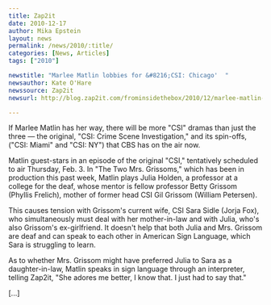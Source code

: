 ```yaml
---
title: Zap2it
date: 2010-12-17
author: Mika Epstein
layout: news
permalink: /news/2010/:title/
categories: [News, Articles]
tags: ["2010"]

newstitle: "Marlee Matlin lobbies for &#8216;CSI: Chicago'  "
newsauthor: Kate O'Hare  
newssource: Zap2it  
newsurl: http://blog.zap2it.com/frominsidethebox/2010/12/marlee-matlin-lobbies-for-csi-chicago.html  

---
```


If Marlee Matlin has her way, there will be more "CSI" dramas than just the three &#8212; the original, "CSI: Crime Scene Investigation," and its spin-offs, ("CSI: Miami" and "CSI: NY") that CBS has on the air now.

Matlin guest-stars in an episode of the original "CSI," tentatively scheduled to air Thursday, Feb. 3. In "The Two Mrs. Grissoms," which has been in production this past week, Matlin plays Julia Holden, a professor at a college for the deaf, whose mentor is fellow professor Betty Grissom (Phyllis Frelich), mother of former head CSI Gil Grissom (William Petersen).

This causes tension with Grissom's current wife, CSI Sara Sidle (Jorja Fox), who simultaneously must deal with her mother-in-law and with Julia, who's also Grissom's ex-girlfriend. It doesn't help that both Julia and Mrs. Grissom are deaf and can speak to each other in American Sign Language, which Sara is struggling to learn.

As to whether Mrs. Grissom might have preferred Julia to Sara as a daughter-in-law, Matlin speaks in sign language through an interpreter, telling Zap2it, "She adores me better, I know that. I just had to say that."

[...]


